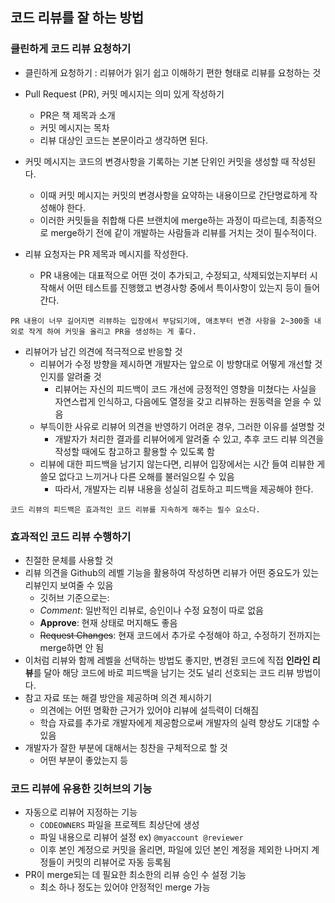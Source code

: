 ## 코드 리뷰를 잘 하는 방법

### 클린하게 코드 리뷰 요청하기
- 클린하게 요청하기 : 리뷰어가 읽기 쉽고 이해하기 편한 형태로 리뷰를 요청하는 것

- Pull Request (PR), 커밋 메시지는 의미 있게 작성하기
    - PR은 책 제목과 소개
    - 커밋 메시지는 목차
    - 리뷰 대상인 코드는 본문이라고 생각하면 된다.

- 커밋 메시지는 코드의 변경사항을 기록하는 기본 단위인 커밋을 생성할 때 작성된다.
    - 이때 커밋 메시지는 커밋의 변경사항을 요약하는 내용이므로 간단명료하게 작성해야 한다.
    - 이러한 커밋들을 취합해 다른 브랜치에 merge하는 과정이 따르는데, 최종적으로 merge하기 전에 같이 개발하는 사람들과 리뷰를 거치는 것이 필수적이다.

- 리뷰 요청자는 PR 제목과 메시지를 작성한다.
    - PR 내용에는 대표적으로 어떤 것이 추가되고, 수정되고, 삭제되었는지부터 시작해서 어떤 테스트를 진행했고 변경사항 중에서 특이사항이 있는지 등이 들어간다.
    
```
PR 내용이 너무 길어지면 리뷰하는 입장에서 부담되기에, 애초부터 변경 사항을 2~300줄 내외로 작게 하여 커밋을 올리고 PR을 생성하는 게 좋다.
```

- 리뷰어가 남긴 의견에 적극적으로 반응할 것
    - 리뷰어가 수정 방향을 제시하면 개발자는 앞으로 이 방향대로 어떻게 개선할 것인지를 알려줄 것
        - 리뷰어는 자신의 피드백이 코드 개선에 긍정적인 영향을 미쳤다는 사실을 자연스럽게 인식하고, 다음에도 열정을 갖고 리뷰하는 원동력을 얻을 수 있음
    - 부득이한 사유로 리뷰어 의견을 반영하기 어려운 경우, 그러한 이유를 설명할 것
        - 개발자가 처리한 결과를 리뷰어에게 알려줄 수 있고, 추후 코드 리뷰 의견을 작성할 때에도 참고하고 활용할 수 있도록 함
    - 리뷰에 대한 피드백을 남기지 않는다면, 리뷰어 입장에서는 시간 들여 리뷰한 게 쓸모 없다고 느끼거나 다른 오해를 불러일으킬 수 있음
        - 따라서, 개발자는 리뷰 내용을 성실히 검토하고 피드백을 제공해야 한다.
        
```
코드 리뷰의 피드백은 효과적인 코드 리뷰를 지속하게 해주는 필수 요소다.
```

### 효과적인 코드 리뷰 수행하기
- 친절한 문체를 사용할 것
- 리뷰 의견을 Github의 레벨 기능을 활용하여 작성하면 리뷰가 어떤 중요도가 있는 리뷰인지 보여줄 수 있음
    * 깃허브 기준으로는:
    - *Comment*: 일반적인 리뷰로, 승인이나 수정 요청이 따로 없음
    - **Approve**: 현재 상태로 머지해도 좋음
    - ~~Request Changes~~: 현재 코드에서 추가로 수정해야 하고, 수정하기 전까지는 merge하면 안 됨
- 이처럼 리뷰와 함께 레벨을 선택하는 방법도 좋지만, 변경된 코드에 직접 **인라인 리뷰**를 달아 해당 코드에 바로 피드백을 남기는 것도 널리 선호되는 코드 리뷰 방법이다.
- 참고 자료 또는 해결 방안을 제공하며 의견 제시하기
    - 의견에는 어떤 명확한 근거가 있어야 리뷰에 설득력이 더해짐
    - 학습 자료를 추가로 개발자에게 제공함으로써 개발자의 실력 향상도 기대할 수 있음
- 개발자가 잘한 부분에 대해서는 칭찬을 구체적으로 할 것
    - 어떤 부분이 좋았는지 등

### 코드 리뷰에 유용한 깃허브의 기능
- 자동으로 리뷰어 지정하는 기능
    - `CODEOWNERS` 파일을 프로젝트 최상단에 생성
    - 파일 내용으로 리뷰어 설정 ex) `@myaccount @reviewer`
    - 이후 본인 계정으로 커밋을 올리면, 파일에 있던 본인 계정을 제외한 나머지 계정들이 커밋의 리뷰어로 자동 등록됨
- PR이 merge되는 데 필요한 최소한의 리뷰 승인 수 설정 기능
    - 최소 하나 정도는 있어야 안정적인 merge 가능
